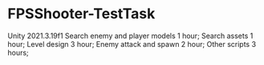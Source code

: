 # FPSShooter-TestTask
 
Unity 2021.3.19f1
Search enemy and player models 1 hour;
Search assets 1 hour;
Level design 3 hour;
Enemy attack and spawn 2 hour;
Other scripts 3 hours;
